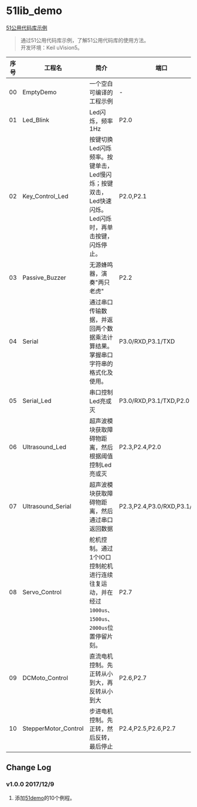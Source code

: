 # 51lib_demo
[51公用代码库示例](https://github.com/daishitong/51lib_demo)
>通过51公用代码库示例，了解51公用代码库的使用方法。  
开发环境：Keil uVision5。

序号 | 工程名 | 简介 | 端口
--- | ------ | ---- | ---
00|EmptyDemo|一个空白可编译的工程示例|-
01|Led_Blink|Led闪烁，频率1Hz|P2.0
02|Key_Control_Led|按键切换Led闪烁频率。按键单击，Led慢闪烁；按键双击，Led快速闪烁。Led闪烁时，再单击按键，闪烁停止。|P2.0,P2.1
03|Passive_Buzzer|无源蜂鸣器，演奏"两只老虎"|P2.2
04|Serial|通过串口传输数据，并返回两个数据乘法计算结果。掌握串口字符串的格式化及使用。|P3.0/RXD,P3.1/TXD
05|Serial_Led|串口控制Led亮或灭|P3.0/RXD,P3.1/TXD,P2.0
06|Ultrasound_Led|超声波模块获取障碍物距离，然后根据阈值控制Led亮或灭|P2.3,P2.4,P2.0
07|Ultrasound_Serial|超声波模块获取障碍物距离，然后通过串口返回数据|P2.3,P2.4,P3.0/RXD,P3.1/TXD
08|Servo_Control|舵机控制。通过1个IO口控制舵机进行连续往复运动，并在经过`1000us`、`1500us`、`2000us`位置停留片刻。|P2.7
09|DCMoto_Control|直流电机控制。先正转从小到大，再反转从小到大|P2.6,P2.7
10|StepperMotor_Control|步进电机控制。先正转，然后反转，最后停止|P2.4,P2.5,P2.6,P2.7

## Change Log
### v1.0.0 2017/12/9
1. 添加[51demo](https://github.com/daishitong/51demo)的10个例程。
